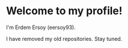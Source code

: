 # Welcome to my profile! 
I'm Erdem Ersoy (eersoy93).

I have removed my old repositories. Stay tuned.
